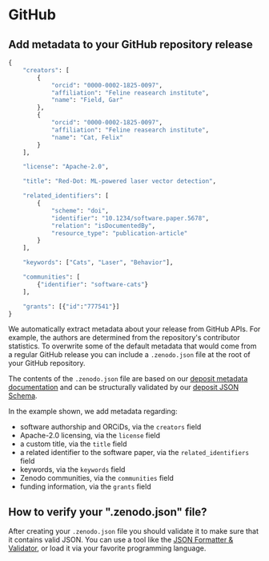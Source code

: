 # GitHub

## Add metadata to your GitHub repository release

```python
{
    "creators": [
        {
            "orcid": "0000-0002-1825-0097",
            "affiliation": "Feline reasearch institute",
            "name": "Field, Gar"
        },
        {
            "orcid": "0000-0002-1825-0097",
            "affiliation": "Feline reasearch institute",
            "name": "Cat, Felix"
        }
    ],

    "license": "Apache-2.0",

    "title": "Red-Dot: ML-powered laser vector detection",

    "related_identifiers": [
        {
            "scheme": "doi",
            "identifier": "10.1234/software.paper.5678",
            "relation": "isDocumentedBy",
            "resource_type": "publication-article"
        }
    ],

    "keywords": ["Cats", "Laser", "Behavior"],

    "communities": [
        {"identifier": "software-cats"}
    ],

    "grants": [{"id":"777541"}]
}
```

We automatically extract metadata about your release from GitHub APIs. For example, the authors are determined from the repository's contributor statistics. To overwrite some of the default metadata that would come from a regular GitHub release you can include a `.zenodo.json` file at the root of your GitHub repository.

The contents of the `.zenodo.json` file are based on our [deposit metadata documentation](https://developers.zenodo.org/#deposit-metadata) and can be structurally validated by our [deposit JSON Schema](https://github.com/zenodo/zenodo/blob/master/zenodo/modules/deposit/jsonschemas/deposits/records/legacyrecord.json).

In the example shown, we add metadata regarding:

- software authorship and ORCiDs, via the `creators` field
- Apache-2.0 licensing, via the `license` field
- a custom title, via the `title` field
- a related identifier to the software paper, via the `related_identifiers` field
- keywords, via the `keywords` field
- Zenodo communities, via the `communities` field
- funding information, via the `grants` field

## How to verify your ".zenodo.json" file?

After creating your `.zenodo.json` file you should validate it to make sure that it contains valid JSON. You can use a tool like the [JSON Formatter & Validator](https://jsonformatter.curiousconcept.com), or load it via your favorite programming language.
